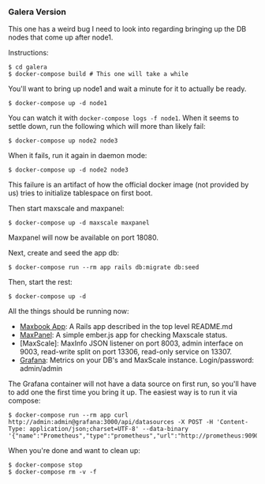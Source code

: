 ### Galera Version

This one has a weird bug I need to look into regarding bringing up the DB
nodes that come up after node1.

Instructions:

```
$ cd galera
$ docker-compose build # This one will take a while
```

You'll want to bring up node1 and wait a minute for it to actually be ready.

```
$ docker-compose up -d node1
```

You can watch it with ```docker-compose logs -f node1```. When it seems to
settle down, run the following which will more than likely fail:

```
$ docker-compose up node2 node3
```

When it fails, run it again in daemon mode:

```
$ docker-compose up -d node2 node3
```

This failure is an artifact of how the official docker image (not provided by us) tries to initialize tablespace on first boot.

Then start maxscale and maxpanel:

```
$ docker-compose up -d maxscale maxpanel
```
Maxpanel will now be available on port 18080.

Next, create and seed the app db:

```
$ docker-compose run --rm app rails db:migrate db:seed
```

Then, start the rest:

```
$ docker-compose up -d
```


All the things should be running now:

* [Maxbook App](http://localhost:3000): A Rails app described in the top level README.md
* [MaxPanel](http://localhost:18080): A simple ember.js app for checking Maxscale status.
* [MaxScale]: MaxInfo JSON listener on port 8003, admin interface on 9003, read-write split on port 13306, read-only service on 13307.
* [Grafana](http://localhost:13000): Metrics on your DB's and MaxScale instance. Login/password: admin/admin

The Grafana container will not have a data source on first run, so you'll have to add one
the first time you bring it up. The easiest way is to run it via compose:

```
$ docker-compose run --rm app curl http://admin:admin@grafana:3000/api/datasources -X POST -H 'Content-Type: application/json;charset=UTF-8' --data-binary '{"name":"Prometheus","type":"prometheus","url":"http://prometheus:9090","access":"proxy","isDefault":true}'
```


When you're done and want to clean up:

```
$ docker-compose stop
$ docker-compose rm -v -f
```
